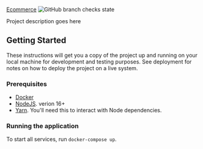 [Ecommerce](http://nunua.s3-website-us-east-1.amazonaws.com/)
![GitHub branch checks state](https://img.shields.io/github/checks-status/jeraldy/ecommerce/develop)

 Project description goes here

## Getting Started

These instructions will get you a copy of the project up and running on your local machine for development and testing purposes. See deployment for notes on how to deploy the project on a live system.

### Prerequisites

* [Docker](https://www.docker.com/products/docker-desktop)
* [NodeJS](https://nodejs.org/en/). verion 16+
* [Yarn](https://github.com/yarnpkg/yarn). You'll need this to interact with Node dependencies.


### Running the application

To start all services, run `docker-compose up`.



